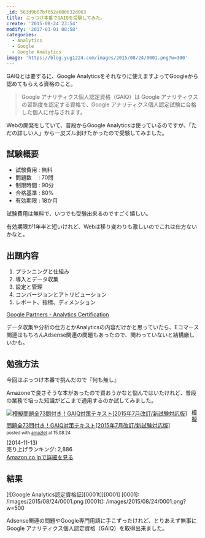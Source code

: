 ```yaml
---
_id: 563d9b67bf652a600632d063
title: ぶっつけ本番でGAIQを受験してみた。
create: '2015-08-24 23:54'
modify: '2017-03-01 08:58'
categories:
  - Analytics
  - Google
  - Google Analytics
image: 'https://blog.yug1224.com/images/2015/08/24/0001.png?w=300'
---
```


GAIQとは要するに、Google Analyticsをそれなりに使えますよってGoogleから認めてもらえる資格のこと。

>Google アナリティクス個人認定資格（GAIQ）は Google アナリティクスの習熟度を認定する資格で、Google アナリティクス個人認定試験に合格した個人に付与されます。

Webの開発をしていて、普段からGoogle Analyticsは使っているのですが、「ただの詳しい人」から一皮ズル剥けたかったので受験してみました。

<!-- more -->

## 試験概要

- 試験費用 : 無料
- 問題数　 : 70問
- 制限時間 : 90分
- 合格基準 : 80%
- 有効期限 : 18か月

試験費用は無料で、いつでも受験出来るのですごく嬉しい。

有効期限が1年半と短いけれど、Webは移り変わりも激しいのでこれは仕方ないかなと。

## 出題内容

1. プランニングと仕組み
2. 導入とデータ収集
3. 設定と管理
4. コンバージョンとアトリビューション
5. レポート、指標、ディメンション

[Google Partners - Analytics Certification](https://www.google.co.jp/partners/?hl=ja#p_analyticscertification)

データ収集や分析の仕方とかAnalyticsの内容だけかと思っていたら、Eコマース関連はもちろんAdsense関連の問題もあったので、関わっていないと結構厳しいかも。

## 勉強方法

今回はぶっつけ本番で挑んだので『何も無し』

Amazoneで良さそうな本があったので買おうかなと悩んではいたけれど、普段の業務で培った知識がどこまで通用するのか試してみました。

<div class="amazlet-box" style="margin-bottom:0px;"><div class="amazlet-image" style="float:left;margin:0px 12px 1px 0px;"><a href="http://www.amazon.co.jp/exec/obidos/ASIN/B00PLUSWRW/yug1224-22/ref=nosim/" name="amazletlink" target="_blank"><img src="http://ecx.images-amazon.com/images/I/519VVJ6lVTL._SL160_.jpg" alt="模擬問題全73問付き！GAIQ対策テキスト[2015年7月改訂/新試験対応版]" style="border: none;" /></a></div><div class="amazlet-info" style="line-height:120%; margin-bottom: 10px"><div class="amazlet-name" style="margin-bottom:10px;line-height:120%"><a href="http://www.amazon.co.jp/exec/obidos/ASIN/B00PLUSWRW/yug1224-22/ref=nosim/" name="amazletlink" target="_blank">模擬問題全73問付き！GAIQ対策テキスト[2015年7月改訂/新試験対応版]</a><div class="amazlet-powered-date" style="font-size:80%;margin-top:5px;line-height:120%">posted with <a href="http://www.amazlet.com/" title="amazlet" target="_blank">amazlet</a> at 15.08.24</div></div><div class="amazlet-detail"> (2014-11-13)<br />売り上げランキング: 2,886<br /></div><div class="amazlet-sub-info" style="float: left;"><div class="amazlet-link" style="margin-top: 5px"><a href="http://www.amazon.co.jp/exec/obidos/ASIN/B00PLUSWRW/yug1224-22/ref=nosim/" name="amazletlink" target="_blank">Amazon.co.jpで詳細を見る</a></div></div></div><div class="amazlet-footer" style="clear: left"></div></div>

## 結果

[![Google Analytics認定資格証][0001t]][0001]
[0001]: /images/2015/08/24/0001.png
[0001t]: /images/2015/08/24/0001.png?w=500

Adsense関連の問題やGoogle専門用語に手こずったけれど、とりあえず無事にGoogle アナリティクス個人認定資格（GAIQ）を取得出来ました。
